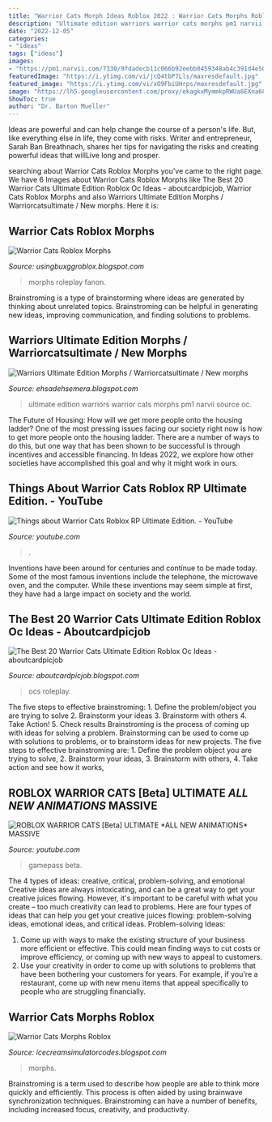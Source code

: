 ```yaml
---
title: "Warrior Cats Morph Ideas Roblox 2022 : Warrior Cats Morphs Roblox"
description: "Ultimate edition warriors warrior cats morphs pm1 narvii source oc"
date: "2022-12-05"
categories:
- "ideas"
tags: ["ideas"]
images:
- "https://pm1.narvii.com/7330/9fdadecb11c066b92eebb0459348ab4c391d4e50r1-1379-597v2_00.jpg"
featuredImage: "https://i.ytimg.com/vi/jcQ4tbP7Lls/maxresdefault.jpg"
featured_image: "https://i.ytimg.com/vi/xO9FbiUHrps/maxresdefault.jpg"
image: "https://lh5.googleusercontent.com/proxy/ekagkxMymmkpRWUa6EXna688rdZyRvrAgCHS5685Hr1AN64Txank2g9RyZ5Foli0M6SrsVr2HBcHqc7UwDzJp6wlKj07NXe0pQtFPHx99AyMXXgjlwfyLd9ULwyOvb0956xuw_YfkKijbhGvA0h33ZigbmHurT-MvioLff3NWQLnV88pZT3YcDS06Slp2bVSoqBj8FEqwf-gR9s=w1200-h630-p-k-no-nu"
ShowToc: true
author: "Dr. Barton Mueller"
---
```



Ideas are powerful and can help change the course of a person's life. But, like everything else in life, they come with risks. Writer and entrepreneur, Sarah Ban Breathnach, shares her tips for navigating the risks and creating powerful ideas that willLive long and prosper.

	

		
searching about Warrior Cats Roblox Morphs you've came to the right page. We have 6 Images about Warrior Cats Roblox Morphs like The Best 20 Warrior Cats Ultimate Edition Roblox Oc Ideas - aboutcardpicjob, Warrior Cats Roblox Morphs and also Warriors Ultimate Edition Morphs / Warriorcatsultimate / New morphs. Here it is:
		
    
## Warrior Cats Roblox Morphs

<img loading=lazy src="https://i.ytimg.com/vi/xO9FbiUHrps/maxresdefault.jpg" onerror="this.onerror=null;this.src='https://tse1.mm.bing.net/th?id=OIP.tzIjMMOAN-WlVS8Kxi8plgHaEK&amp;pid=15.1';" alt="Warrior Cats Roblox Morphs">

_Source: usingbuxggroblox.blogspot.com_

>morphs roleplay fanon. 

	

Brainstroming is a type of brainstorming where ideas are generated by thinking about unrelated topics. Brainstroming can be helpful in generating new ideas, improving communication, and finding solutions to problems.

    
## Warriors Ultimate Edition Morphs / Warriorcatsultimate / New Morphs

<img loading=lazy src="https://pm1.narvii.com/7330/9fdadecb11c066b92eebb0459348ab4c391d4e50r1-1379-597v2_00.jpg" onerror="this.onerror=null;this.src='https://tse1.mm.bing.net/th?id=OIP.JsGPBO8K55Sd9VHtR7GsWgHaDM&amp;pid=15.1';" alt="Warriors Ultimate Edition Morphs / Warriorcatsultimate / New morphs">

_Source: ehsadehsemera.blogspot.com_

>ultimate edition warriors warrior cats morphs pm1 narvii source oc. 

	

The Future of Housing: How will we get more people onto the housing ladder?
One of the most pressing issues facing our society right now is how to get more people onto the housing ladder. There are a number of ways to do this, but one way that has been shown to be successful is through incentives and accessible financing. In Ideas 2022, we explore how other societies have accomplished this goal and why it might work in ours.

    
## Things About Warrior Cats Roblox RP Ultimate Edition. - YouTube

<img loading=lazy src="https://i.ytimg.com/vi/3nbaVHT1GLE/maxresdefault.jpg" onerror="this.onerror=null;this.src='https://tse2.mm.bing.net/th?id=OIP.m5GhwZZcFk2awNVrqJcuwAHaEK&amp;pid=15.1';" alt="Things about Warrior Cats Roblox RP Ultimate Edition. - YouTube">

_Source: youtube.com_

>. 

	

Inventions have been around for centuries and continue to be made today. Some of the most famous inventions include the telephone, the microwave oven, and the computer. While these inventions may seem simple at first, they have had a large impact on society and the world.

    
## The Best 20 Warrior Cats Ultimate Edition Roblox Oc Ideas - Aboutcardpicjob

<img loading=lazy src="https://i0.wp.com/i.redd.it/mjxtkzfeg0q51.jpg" onerror="this.onerror=null;this.src='https://tse4.mm.bing.net/th?id=OIP.yTsoMnO_m_0YX6K9V9GZCAHaFj&amp;pid=15.1';" alt="The Best 20 Warrior Cats Ultimate Edition Roblox Oc Ideas - aboutcardpicjob">

_Source: aboutcardpicjob.blogspot.com_

>ocs roleplay. 

	

The five steps to effective brainstroming: 1. Define the problem/object you are trying to solve 2. Brainstorm your ideas 3. Brainstorm with others 4. Take Action! 5. Check results
Brainstroming is the process of coming up with ideas for solving a problem. Brainstorming can be used to come up with solutions to problems, or to brainstorm ideas for new projects. The five steps to effective brainstroming are: 1. Define the problem object you are trying to solve, 2. Brainstorm your ideas, 3. Brainstorm with others, 4. Take action and see how it works, 
    
## ROBLOX WARRIOR CATS [Beta] ULTIMATE *ALL NEW ANIMATIONS* MASSIVE

<img loading=lazy src="https://i.ytimg.com/vi/jcQ4tbP7Lls/maxresdefault.jpg" onerror="this.onerror=null;this.src='https://tse3.mm.bing.net/th?id=OIP.tZeKbv--1MEeq091kBg2EAHaEK&amp;pid=15.1';" alt="ROBLOX WARRIOR CATS [Beta] ULTIMATE *ALL NEW ANIMATIONS* MASSIVE">

_Source: youtube.com_

>gamepass beta. 

	

The 4 types of ideas: creative, critical, problem-solving, and emotional
Creative ideas are always intoxicating, and can be a great way to get your creative juices flowing. However, it's important to be careful with what you create – too much creativity can lead to problems. Here are four types of ideas that can help you get your creative juices flowing: problem-solving ideas, emotional ideas, and critical ideas.
Problem-solving Ideas: 
1) Come up with ways to make the existing structure of your business more efficient or effective. This could mean finding ways to cut costs or improve efficiency, or coming up with new ways to appeal to customers. 
2) Use your creativity in order to come up with solutions to problems that have been bothering your customers for years. For example, if you're a restaurant, come up with new menu items that appeal specifically to people who are struggling financially.

    
## Warrior Cats Morphs Roblox

<img loading=lazy src="https://lh5.googleusercontent.com/proxy/ekagkxMymmkpRWUa6EXna688rdZyRvrAgCHS5685Hr1AN64Txank2g9RyZ5Foli0M6SrsVr2HBcHqc7UwDzJp6wlKj07NXe0pQtFPHx99AyMXXgjlwfyLd9ULwyOvb0956xuw_YfkKijbhGvA0h33ZigbmHurT-MvioLff3NWQLnV88pZT3YcDS06Slp2bVSoqBj8FEqwf-gR9s=w1200-h630-p-k-no-nu" onerror="this.onerror=null;this.src='https://tse2.mm.bing.net/th?id=OIP.vfDCoSBdRhUTt3Z1qwSdYQHaFj&amp;pid=15.1';" alt="Warrior Cats Morphs Roblox">

_Source: icecreamsimulatorcodes.blogspot.com_

>morphs. 

	

Brainstroming is a term used to describe how people are able to think more quickly and efficiently. This process is often aided by using brainwave synchronization techniques. Brainstroming can have a number of benefits, including increased focus, creativity, and productivity.

